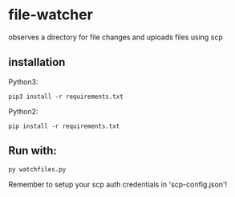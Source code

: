 # file-watcher
 observes a directory for file changes and uploads files using scp

## installation

Python3:

    pip3 install -r requirements.txt

Python2: 

    pip install -r requirements.txt

## Run with:

    py watchfiles.py

Remember to setup your scp auth credentials in 'scp-config.json'!